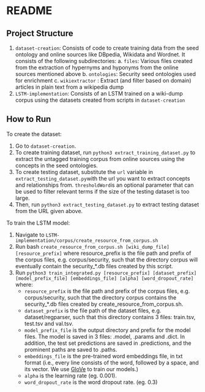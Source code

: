 # README

## Project Structure

1. `dataset-creation`: Consists of code to create training data from the seed ontology and online sources like DBpedia, Wikidata and Wordnet. It consists of the following subdirectories:
		a. `files`: Various files created from the extraction of hypernyms and hyponyms from the online sources mentioned above
		b. `ontologies`: Security seed ontologies used for enrichment
		c. `wikiextractor` : Extract (and filter based on domain) articles in plain text from a wikipedia dump
2. `LSTM-implementation`: Consists of an LSTM trained on a wiki-dump corpus using the datasets created from scripts in  `dataset-creation`

## How to Run

To create the dataset:

1. Go to `dataset-creation`. 
2. To create training dataset, run `python3 extract_training_dataset.py`  to extract the untagged training corpus from online sources using the concepts in the seed ontologies.
3. To create testing dataset, substitute the `url` variable in `extract_testing_dataset.py`with the url you want to extract concepts and relationships from. `thresholdWord`is an optional parameter that can be used to filter relevant terms if the size of the testing dataset is too large.
4. Then, run `python3 extract_testing_dataset.py`  to extract testing dataset from the URL given above.

To train the LSTM model:

1. Navigate to `LSTM-implementation/corpus/create_resource_from_corpus.sh`
2. Run bash `create_resource_from_corpus.sh [wiki_dump_file] [resource_prefix]` where resource_prefix is the file path and prefix of the corpus files, e.g. corpus/security, such that the directory corpus will eventually contain the security_*.db files created by this script.
3. Run `python3 train_integrated.py [resource_prefix] [dataset_prefix] [model_prefix_file] [embeddings_file] [alpha] [word_dropout_rate]`
where:
	- `resource_prefix` is the file path and prefix of the corpus files, e.g. corpus/security, such that the directory corpus contains the security_*.db files created by create_resource_from_corpus.sh.
	- `dataset_prefix` is the file path of the dataset files, e.g. dataset/regparser, such that this directory contains 3 files: train.tsv, test.tsv and val.tsv.
	- `model_prefix_file` is the output directory and prefix for the model files. The model is saved in 3 files: .model, .params and .dict. In addition, the test set predictions are saved in .predictions, and the prominent paths are saved to .paths.
	- `embeddings_file` is the pre-trained word embeddings file, in txt format (i.e., every line consists of the word, followed by a space, and its vector. We use [GloVe](http://nlp.stanford.edu/data/glove.6B.zip) to train our models.)
	- `alpha` is the learning rate (eg. 0.001).
	- `word_dropout_rate` is the word dropout rate. (eg. 0.3)

